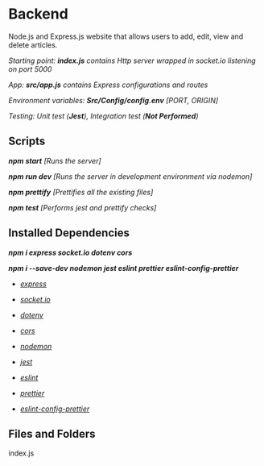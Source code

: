 # Backend

Node.js and Express.js website that allows users to add, edit, view and delete articles.

*Starting point: __index.js__ contains Http server wrapped in socket.io listening on port 5000*

*App: __src/app.js__ contains Express configurations and routes*

*Environment variables: __Src/Config/config.env__ [PORT, ORIGIN]*

*Testing: Unit test (__Jest__), Integration test (__Not Performed__)*


## Scripts

*__npm start__ [Runs the server]*

*__npm run dev__ [Runs the server in development environment via nodemon]*

*__npm prettify__ [Prettifies all the existing files]*

*__npm test__ [Performs jest and prettify checks]*


## Installed Dependencies

***npm i express socket.io dotenv cors***

***npm i --save-dev nodemon jest eslint prettier eslint-config-prettier***

- _[express](https://expressjs.com/)_
- _[socket.io](https://socket.io/)_
- _[dotenv](https://www.npmjs.com/package/dotenv)_
- _[cors](https://expressjs.com/en/resources/middleware/cors.html)_

- _[nodemon](https://www.npmjs.com/package/nodemon)_
- _[jest](https://jestjs.io/docs/getting-started)_
- _[eslint](https://eslint.org/docs/user-guide/getting-started)_
- _[prettier](https://prettier.io/docs/en/install.html)_
- _[eslint-config-prettier](https://github.com/prettier/eslint-config-prettier#installation)_


## Files and Folders

index.js